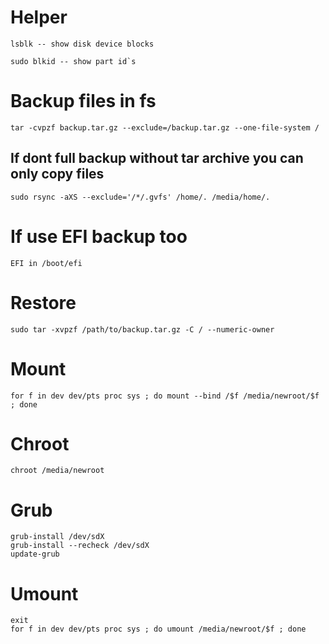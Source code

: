 # Helper
```
lsblk -- show disk device blocks

sudo blkid -- show part id`s
```

# Backup files in fs
```
tar -cvpzf backup.tar.gz --exclude=/backup.tar.gz --one-file-system /
```
## If dont full backup without tar archive you can only copy files
```
sudo rsync -aXS --exclude='/*/.gvfs' /home/. /media/home/.
```

# If use EFI backup too
```
EFI in /boot/efi
```

# Restore
```
sudo tar -xvpzf /path/to/backup.tar.gz -C / --numeric-owner
```

# Mount
```
for f in dev dev/pts proc sys ; do mount --bind /$f /media/newroot/$f ; done
```
# Chroot
```
chroot /media/newroot
```

# Grub
```
grub-install /dev/sdX
grub-install --recheck /dev/sdX
update-grub
```

# Umount
```
exit
for f in dev dev/pts proc sys ; do umount /media/newroot/$f ; done
```
